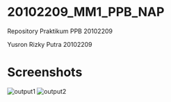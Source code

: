 # 20102209_MM1_PPB_NAP
Repository Praktikum PPB 20102209

Yusron Rizky Putra
20102209

# Screenshots
![output1](https://github.com/dev20102209/20102209_MM1_PPB_NAP/blob/praktikum-1/screenshots/output1.png)
![output2](https://github.com/dev20102209/20102209_MM1_PPB_NAP/blob/praktikum-1/screenshots/output2.png)
